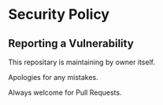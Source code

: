 # Security Policy

## Reporting a Vulnerability

This repositary is maintaining by owner itself.

Apologies for any mistakes.

Always welcome for Pull Requests.

